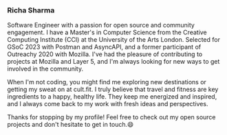 ### Richa Sharma

<!--
**14Richa/14Richa** is a ✨ _special_ ✨ repository because its `README.md` (this file) appears on your GitHub profile.

Here are some ideas to get you started:

- 🔭 I’m currently working on ...
- 🌱 I’m currently learning ...
- 👯 I’m looking to collaborate on ...
- 🤔 I’m looking for help with ...
- 💬 Ask me about ...
- 📫 How to reach me: ...
- 😄 Pronouns: ...
- ⚡ Fun fact: ...
-->

Software Engineer with a passion for open source and community engagement. I have a Master's in Computer Science from the Creative Computing Institute (CCI) at the University of the Arts London. Selected for GSoC 2023 with Postman and AsyncAPI, and a former participant of Outreachy 2020 with Mozilla. I've had the pleasure of contributing to projects at Mozilla and Layer 5, and I'm always looking for new ways to get involved in the community. 

When I'm not coding, you might find me exploring new destinations or getting my sweat on at cult.fit. I truly believe that travel and fitness are key ingredients to a happy, healthy life. They keep me energized and inspired, and I always come back to my work with fresh ideas and perspectives. 

Thanks for stopping by my profile! Feel free to check out my open source projects and don't hesitate to get in touch.😄

